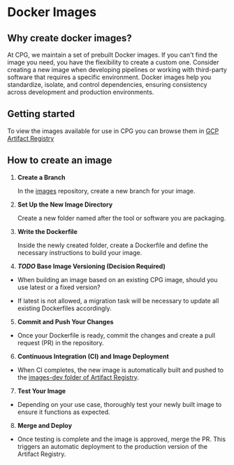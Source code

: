 # Docker Images

## Why create docker images?

At CPG, we maintain a set of prebuilt Docker images. If you can't find the image you need, you have the flexibility to create a custom one. Consider creating a new image when developing pipelines or working with third-party software that requires a specific environment. Docker images help you standardize, isolate, and control dependencies, ensuring consistency across development and production environments.

## Getting started

To view the images available for use in CPG you can browse them in
[GCP Artifact Registry](https://console.cloud.google.com/artifacts/docker/cpg-common/australia-southeast1/images?orgonly=true&project=cpg-common&supportedpurview=project)

## How to create an image

1. **Create a Branch**

    In the [images](https://github.com/populationgenomics/images) repository, create a new branch for your image.

2. **Set Up the New Image Directory**

    Create a new folder named after the tool or software you are packaging.
3. **Write the Dockerfile**

    Inside the newly created folder, create a Dockerfile and define the necessary instructions to build your image.

4. **_TODO_ Base Image Versioning (Decision Required)**

* When building an image based on an existing CPG image, should you use latest or a fixed version?

* If latest is not allowed, a migration task will be necessary to update all existing Dockerfiles accordingly.

5. **Commit and Push Your Changes**

* Once your Dockerfile is ready, commit the changes and create a pull request (PR) in the repository.

6. **Continuous Integration (CI) and Image Deployment**

* When CI completes, the new image is automatically built and pushed to the [images-dev folder of Artifact Registry](https://console.cloud.google.com/artifacts/docker/cpg-common/australia-southeast1/images-dev?orgonly=true&project=cpg-common&supportedpurview=project).

7. **Test Your Image**

* Depending on your use case, thoroughly test your newly built image to ensure it functions as expected.

8. **Merge and Deploy**

* Once testing is complete and the image is approved, merge the PR. This triggers an automatic deployment to the production version of the Artifact Registry.
